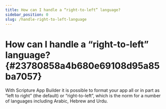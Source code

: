 ```yaml
---
title: How can I handle a “right-to-left” language?
sidebar_position: 0
slug: /handle-right-to-left-language
---
```


# **How can I handle a “right-to-left” language?** {#23780858a4b680e69108d95a85ba7057}

With Scripture App Builder it is possible to format your app all or in part as “left to right” (the default) or “right-to-left”, which is the norm for a number of languages including Arabic, Hebrew and Urdu.

